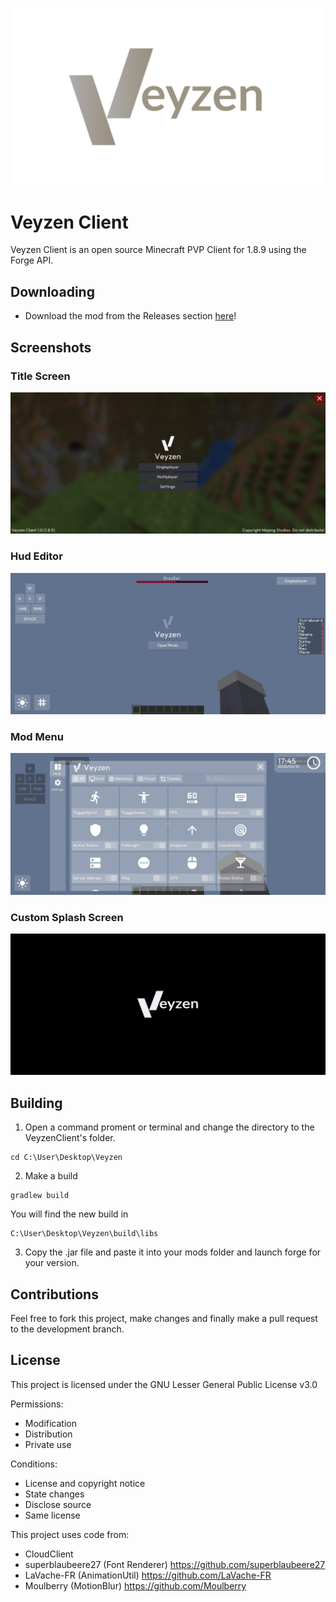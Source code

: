 ![Logo](/screenshots/Logo.png)

# Veyzen Client
Veyzen Client is an open source Minecraft PVP Client for 1.8.9 using the Forge API.

## Downloading
- Download the mod from the Releases section [here](https://github.com/Arctyll/Veyzen/releases)!

## Screenshots
### Title Screen
![TitleScreen](/screenshots/TitleScreen.png)

### Hud Editor
![HudEditor](/screenshots/HudEditor.png)

### Mod Menu
![ModMenu](/screenshots/ModMenu.png)

### Custom Splash Screen
![CustomSplashScreen](/screenshots/CustomSplashScreen.png)

## Building
1. Open a command proment or terminal and change the directory to the VeyzenClient's folder.
```
cd C:\User\Desktop\Veyzen
```
2. Make a build
```
gradlew build
```
You will find the new build in
```
C:\User\Desktop\Veyzen\build\libs
```
3. Copy the .jar file and paste it into your mods folder and launch forge for your version.

## Contributions
Feel free to fork this project, make changes and finally make a pull request to the development branch.

## License
This project is licensed under the GNU Lesser General Public License v3.0

Permissions:
- Modification 
- Distribution 
- Private use

Conditions:
- License and copyright notice
- State changes 
- Disclose source
- Same license 

This project uses code from:
- CloudClient
- superblaubeere27 (Font Renderer) https://github.com/superblaubeere27
- LaVache-FR (AnimationUtil) https://github.com/LaVache-FR
- Moulberry (MotionBlur) https://github.com/Moulberry

